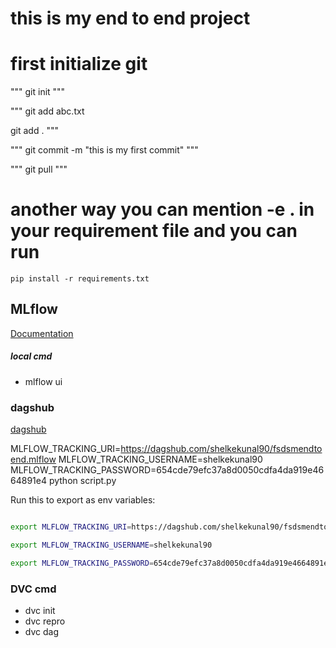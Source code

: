 # this is my end to end project

# first initialize git 

"""
git init
"""

"""
git add abc.txt

git add .
"""

"""
git commit -m "this is my first commit"
"""

"""
git pull
"""
# another way you can mention -e . in your requirement file and you can run

```
pip install -r requirements.txt
```

## MLflow

[Documentation](https://mlflow.org/docs/latest/index.html)


##### local cmd
- mlflow ui

### dagshub
[dagshub](https://dagshub.com/)

MLFLOW_TRACKING_URI=https://dagshub.com/shelkekunal90/fsdsmendtoend.mlflow 
MLFLOW_TRACKING_USERNAME=shelkekunal90 
MLFLOW_TRACKING_PASSWORD=654cde79efc37a8d0050cdfa4da919e4664891e4 
python script.py

Run this to export as env variables:

```bash

export MLFLOW_TRACKING_URI=https://dagshub.com/shelkekunal90/fsdsmendtoend.mlflow

export MLFLOW_TRACKING_USERNAME=shelkekunal90

export MLFLOW_TRACKING_PASSWORD=654cde79efc37a8d0050cdfa4da919e4664891e4

```


### DVC cmd
- dvc init
- dvc repro
- dvc dag


